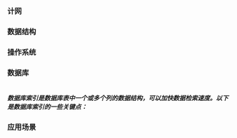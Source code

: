 ### 计网
### 数据结构
### 操作系统
### 数据库
##### <br>数据库索引是数据库表中一个或多个列的数据结构，可以加快数据检索速度。以下是数据库索引的一些关键点：
### 应用场景